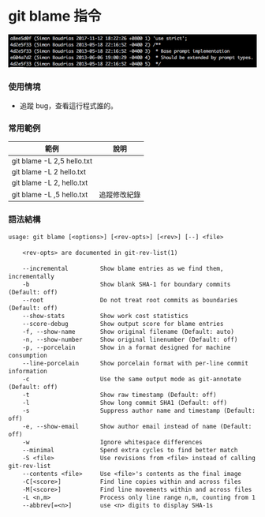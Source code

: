# git blame 指令

![](assets/git_blame.png)
### 使用情境

* 追蹤 bug，查看這行程式誰的。

### 常用範例

| 範例                         | 說明     |
|----------------------------|--------|
| git blame -L 2,5 hello.txt |        |
| git blame -L 2 hello.txt   |        |
| git blame -L 2, hello.txt  |        |
| git blame -L ,5 hello.txt  | 追蹤修改紀錄 |

### 語法結構

```
usage: git blame [<options>] [<rev-opts>] [<rev>] [--] <file>

    <rev-opts> are documented in git-rev-list(1)

    --incremental         Show blame entries as we find them, incrementally
    -b                    Show blank SHA-1 for boundary commits (Default: off)
    --root                Do not treat root commits as boundaries (Default: off)
    --show-stats          Show work cost statistics
    --score-debug         Show output score for blame entries
    -f, --show-name       Show original filename (Default: auto)
    -n, --show-number     Show original linenumber (Default: off)
    -p, --porcelain       Show in a format designed for machine consumption
    --line-porcelain      Show porcelain format with per-line commit information
    -c                    Use the same output mode as git-annotate (Default: off)
    -t                    Show raw timestamp (Default: off)
    -l                    Show long commit SHA1 (Default: off)
    -s                    Suppress author name and timestamp (Default: off)
    -e, --show-email      Show author email instead of name (Default: off)
    -w                    Ignore whitespace differences
    --minimal             Spend extra cycles to find better match
    -S <file>             Use revisions from <file> instead of calling git-rev-list
    --contents <file>     Use <file>'s contents as the final image
    -C[<score>]           Find line copies within and across files
    -M[<score>]           Find line movements within and across files
    -L <n,m>              Process only line range n,m, counting from 1
    --abbrev[=<n>]        use <n> digits to display SHA-1s
```

